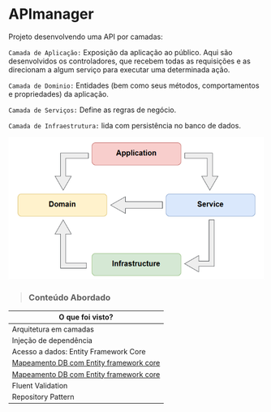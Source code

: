 # APImanager 
Projeto desenvolvendo uma API por camadas:

`Camada de Aplicação:` Exposição da aplicação ao público. Aqui são desenvolvidos os controladores, que recebem todas as requisições e as direcionam a algum serviço para executar uma determinada ação.

`Camada de Dominio:` Entidades (bem como seus métodos, comportamentos e propriedades) da aplicação.

`Camada de Serviços:` Define as regras de negócio.

`Camada de Infraestrutura:` lida com persistência no banco de dados.

![layers](src/img/layers.PNG)

> ### Conteúdo Abordado

| O que foi visto? |
| ---------------------------- |
| Arquitetura em camadas       |
| Injeção de dependência       |
| Acesso a dados: Entity Framework Core |
| <a href="docs/01-Documentação de Contexto.md">Mapeamento DB com Entity framework core</a> |
| <a href="https://github.com/IgorVicenteMachado/APImanager/blob/infra/src/Manager.Infra/Mappings/UserMap.cs">Mapeamento DB com Entity framework core</a> |
| Fluent Validation            |
| Repository Pattern           |
